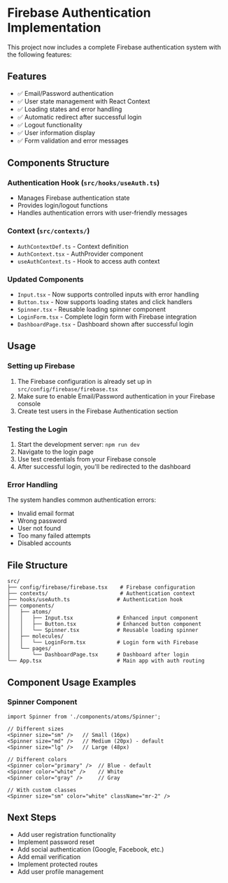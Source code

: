 # Firebase Authentication Implementation

This project now includes a complete Firebase authentication system with the following features:

## Features

- ✅ Email/Password authentication
- ✅ User state management with React Context
- ✅ Loading states and error handling
- ✅ Automatic redirect after successful login
- ✅ Logout functionality
- ✅ User information display
- ✅ Form validation and error messages

## Components Structure

### Authentication Hook (`src/hooks/useAuth.ts`)
- Manages Firebase authentication state
- Provides login/logout functions
- Handles authentication errors with user-friendly messages

### Context (`src/contexts/`)
- `AuthContextDef.ts` - Context definition
- `AuthContext.tsx` - AuthProvider component
- `useAuthContext.ts` - Hook to access auth context

### Updated Components
- `Input.tsx` - Now supports controlled inputs with error handling
- `Button.tsx` - Now supports loading states and click handlers
- `Spinner.tsx` - Reusable loading spinner component
- `LoginForm.tsx` - Complete login form with Firebase integration
- `DashboardPage.tsx` - Dashboard shown after successful login

## Usage

### Setting up Firebase
1. The Firebase configuration is already set up in `src/config/firebase/firebase.tsx`
2. Make sure to enable Email/Password authentication in your Firebase console
3. Create test users in the Firebase Authentication section

### Testing the Login
1. Start the development server: `npm run dev`
2. Navigate to the login page
3. Use test credentials from your Firebase console
4. After successful login, you'll be redirected to the dashboard

### Error Handling
The system handles common authentication errors:
- Invalid email format
- Wrong password
- User not found
- Too many failed attempts
- Disabled accounts

## File Structure
```
src/
├── config/firebase/firebase.tsx    # Firebase configuration
├── contexts/                       # Authentication context
├── hooks/useAuth.ts               # Authentication hook
├── components/
│   ├── atoms/
│   │   ├── Input.tsx              # Enhanced input component
│   │   ├── Button.tsx             # Enhanced button component
│   │   └── Spinner.tsx            # Reusable loading spinner
│   ├── molecules/
│   │   └── LoginForm.tsx          # Login form with Firebase
│   └── pages/
│       └── DashboardPage.tsx      # Dashboard after login
└── App.tsx                        # Main app with auth routing
```

## Component Usage Examples

### Spinner Component
```tsx
import Spinner from './components/atoms/Spinner';

// Different sizes
<Spinner size="sm" />   // Small (16px)
<Spinner size="md" />   // Medium (20px) - default
<Spinner size="lg" />   // Large (48px)

// Different colors
<Spinner color="primary" />  // Blue - default
<Spinner color="white" />    // White
<Spinner color="gray" />     // Gray

// With custom classes
<Spinner size="sm" color="white" className="mr-2" />
```

## Next Steps
- Add user registration functionality
- Implement password reset
- Add social authentication (Google, Facebook, etc.)
- Add email verification
- Implement protected routes
- Add user profile management 